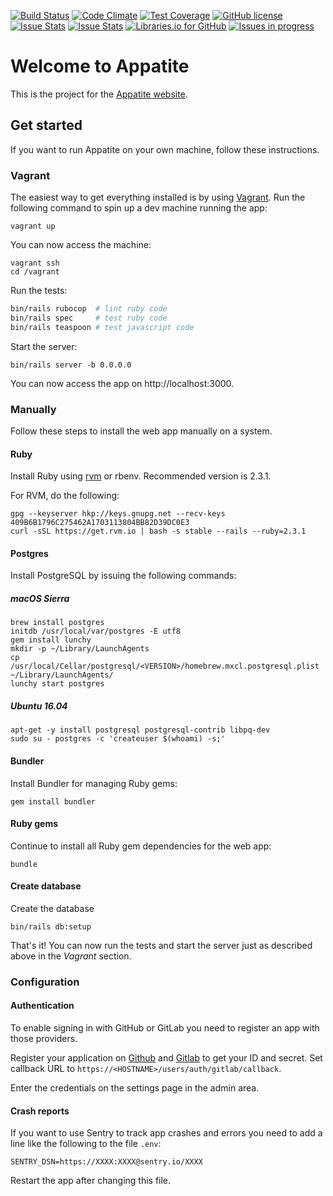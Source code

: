 [![Build Status](https://travis-ci.org/ephracis/appatite.svg?branch=master)](https://travis-ci.org/ephracis/appatite)
[![Code Climate](https://codeclimate.com/github/ephracis/appatite/badges/gpa.svg)](https://codeclimate.com/github/ephracis/appatite)
[![Test Coverage](https://codeclimate.com/github/ephracis/appatite/badges/coverage.svg)](https://codeclimate.com/github/ephracis/appatite/coverage)
[![GitHub license](https://img.shields.io/badge/license-GPLv3-blue.svg)](https://raw.githubusercontent.com/ephracis/appatite/master/LICENSE)
[![Issue Stats](http://www.issuestats.com/github/ephracis/appatite/badge/pr?style=flat)](http://www.issuestats.com/github/ephracis/appatite)
[![Issue Stats](http://www.issuestats.com/github/ephracis/appatite/badge/issue?style=flat)](http://www.issuestats.com/github/ephracis/appatite)
[![Libraries.io for GitHub](https://img.shields.io/librariesio/github/ephracis/appatite.svg?maxAge=2592000)](https://libraries.io/github/ephracis/appatite)
[![Issues in progress](https://badge.waffle.io/ephracis/appatite.svg?label=in%20progress&title=issues%20in%20progress)](http://waffle.io/ephracis/appatite)

# Welcome to Appatite

This is the project for the [Appatite website](http://appatite.herokuapp.com).

## Get started

If you want to run Appatite on your own machine, follow these instructions.

### Vagrant
The easiest way to get everything installed is by using [Vagrant](vagrantup.com).
Run the following command to spin up a dev machine running the app:

    vagrant up

You can now access the machine:

    vagrant ssh
    cd /vagrant

Run the tests:

```bash
bin/rails rubocop  # lint ruby code
bin/rails spec     # test ruby code
bin/rails teaspoon # test javascript code
```

Start the server:

    bin/rails server -b 0.0.0.0

You can now access the app on http://localhost:3000.

### Manually
Follow these steps to install the web app manually on a system.

#### Ruby
Install Ruby using [rvm](http://rvm.io) or rbenv. Recommended version is 2.3.1.

For RVM, do the following:

    gpg --keyserver hkp://keys.gnupg.net --recv-keys 409B6B1796C275462A1703113804BB82D39DC0E3
    curl -sSL https://get.rvm.io | bash -s stable --rails --ruby=2.3.1

#### Postgres
Install PostgreSQL by issuing the following commands:

##### macOS Sierra

    brew install postgres
    initdb /usr/local/var/postgres -E utf8
    gem install lunchy
    mkdir -p ~/Library/LaunchAgents
    cp /usr/local/Cellar/postgresql/<VERSION>/homebrew.mxcl.postgresql.plist ~/Library/LaunchAgents/
    lunchy start postgres

##### Ubuntu 16.04

    apt-get -y install postgresql postgresql-contrib libpq-dev
    sudo su - postgres -c 'createuser $(whoami) -s;'

#### Bundler
Install Bundler for managing Ruby gems:

    gem install bundler

#### Ruby gems
Continue to install all Ruby gem dependencies for the web app:

    bundle

#### Create database
Create the database

    bin/rails db:setup

That's it! You can now run the tests and start the server just as described
above in the *Vagrant* section.

### Configuration
#### Authentication
To enable signing in with GitHub or GitLab you need to register an app
with those providers.

Register your application on [Github](https://github.com/settings/developers)
and [Gitlab](https://gitlab.com/profile/applications) to get your ID and secret.
Set callback URL to `https://<HOSTNAME>/users/auth/gitlab/callback`.

Enter the credentials on the settings page in the admin area.

#### Crash reports
If you want to use Sentry to track app crashes and errors you need to add a line
like the following to the file `.env`:

```
SENTRY_DSN=https://XXXX:XXXX@sentry.io/XXXX
```

Restart the app after changing this file.
